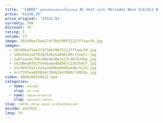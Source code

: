 ```yaml
---
title: '"CARDI" อุปกรณ์ตกแต่งภายในรถยนต์ AC Vent สําหรับ Mercedes Benz GLE/GLS W167 ภายในอุปกรณ์เสริมบรรยากาศแสง Retrofit'
price: '41246.35'
price_original: '42522.01'
currency: THB
discount: 3%
rating: 5
volume: 73
image: S0199baf5ae274f3bbf00f51227ffaacfH.jpg
images:
  - S0199baf5ae274f3bbf00f51227ffaacfH.jpg
  - S46e55e3a5f0342549a5a046c09cf1eefc.jpg
  - Se87aaa9c70bc40edb30e2e23cd97870dp.jpg
  - S81d0ea0f62f54ebabed68987c2567b9cF.jpg
  - S3c9b079a113e4a2bb06e0940a44bc512G.jpg
  - Scc77dfea90384dc296b2e43980c748b3p.jpg
video: 4000260336512.mp4
categories:
  - name: เครื่องมือ
    slug: เคร-องม
  - name: วัดและการวิเคราะห์
    slug: ดและการว-เคราะห
slug: cardi-ปกรณ-ตกแต-งภายในรถยนต-ac
encode: onCFUJC
lang: th
---
```

  